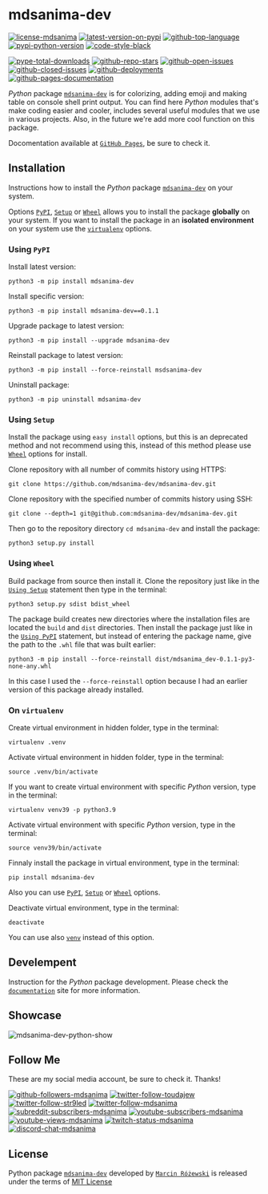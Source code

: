 # mdsanima-dev

[![license-mdsanima][badge-01]][link-01]
[![latest-version-on-pypi][badge-02]][link-02]
[![github-top-language][badge-03]][link-01]
[![pypi-python-version][badge-04]][link-02]
[![code-style-black][badge-05]][link-03]

[![pype-total-downloads][badge-pe]][link-04]
[![github-repo-stars][badge-06]][link-01]
[![github-open-issues][badge-07]][link-05]
[![github-closed-issues][badge-08]][link-06]
[![github-deployments][badge-09]][link-07]
[![github-pages-documentation][badge-10]][link-08]

<!-- start info-mdsanima-dev -->

*Python* package [`mdsanima-dev`](https://pypi.org/project/mdsanima-dev) is for
colorizing, adding emoji and making table on console shell print output.
You can find here *Python* modules that's make coding easier and cooler,
includes several useful modules that we use in various projects.
Also, in the future we're add more cool function on this package.

<!-- end info-mdsanima-dev -->

Docomentation available at [`GitHub Pages`][link-08], be sure to check it.

## Installation

<!-- start help-started -->

Instructions how to install the *Python* package
[`mdsanima-dev`](https://pypi.org/project/mdsanima-dev) on your system.

<!-- end help-started -->

<!-- start help-installation -->

Options [`PyPI`](#using-pypi), [`Setup`](#using-setup) or
[`Wheel`](#using-wheel) allows you to install the package **globally** on
your system. If you want to install the package in an **isolated environment**
on your system use the [`virtualenv`](#on-virtualenv) options.

<!-- end help-installation -->

### Using `PyPI`

<!-- start help-using-pypi -->

Install latest version:

```shell
python3 -m pip install mdsanima-dev
```

Install specific version:

```shell
python3 -m pip install mdsanima-dev==0.1.1
```

Upgrade package to latest version:

```shell
python3 -m pip install --upgrade mdsanima-dev
```

Reinstall package to latest version:

```shell
python3 -m pip install --force-reinstall msdsanima-dev
```

Uninstall package:

```shell
python3 -m pip uninstall mdsanima-dev
```

<!-- end help-using-pypi -->

### Using `Setup`

<!-- start help-using-setup -->

Install the package using `easy install` options, but this is an deprecated
method and not recommend using this, instead of this method please use
[`Wheel`](#using-wheel) options for install.

Clone repository with all number of commits history using HTTPS:

```shell
git clone https://github.com/mdsanima-dev/mdsanima-dev.git
```

Clone repository with the specified number of commits history using SSH:

```shell
git clone --depth=1 git@github.com:mdsanima-dev/mdsanima-dev.git
```

Then go to the repository directory `cd mdsanima-dev` and install the package:

```shell
python3 setup.py install
```

<!-- end help-using-setup -->

### Using `Wheel`

<!-- start help-using-wheel -->

Build package from source then install it. Clone the repository just like in
the [`Using Setup`](#using-setup) statement then type in the terminal:

```shell
python3 setup.py sdist bdist_wheel
```

The package build creates new directories where the installation files are
located the `build` and `dist` directories. Then install the package just like
in the [`Using PyPI`](#using-pypi) statement, but instead of entering the
package name, give the path to the `.whl` file that was built earlier:

```shell
python3 -m pip install --force-reinstall dist/mdsanima_dev-0.1.1-py3-none-any.whl
```

In this case I used the `--force-reinstall` option because I had an earlier
version of this package already installed.

<!-- end help-using-wheel -->

### On `virtualenv`

<!-- start help-on-virtualenv -->

Create virtual environment in hidden folder, type in the terminal:

```shell
virtualenv .venv
```

Activate virtual environment in hidden folder, type in the terminal:

```shell
source .venv/bin/activate
```

If you want to create virtual environment with specific *Python* version, type
in the terminal:

```shell
virtualenv venv39 -p python3.9
```

Activate virtual environment with specific *Python* version, type in the
terminal:

```shell
source venv39/bin/activate
```

Finnaly install the package in virtual environment, type in the terminal:

```shell
pip install mdsanima-dev
```

Also you can use [`PyPI`](#using-pypi), [`Setup`](#using-setup) or
[`Wheel`](#using-wheel) options.

Deactivate virtual environment, type in the terminal:

```shell
deactivate
```

You can use also [`venv`](https://docs.python.org/3/tutorial/venv.html) instead
of this option.

<!-- end help-on-virtualenv -->

## Develempent

Instruction for the *Python* package development. Please check the
[`documentation`][link-08] site for more information.

## Showcase

![mdsanima-dev-python-show](docs/_images/gif/mdsanima_dev_python_show.gif)

## Follow Me

These are my social media account, be sure to check it. Thanks!

[![github-followers-mdsanima][badge-11]][link-10]
[![twitter-follow-toudajew][badge-12]][link-12]
[![twitter-follow-str9led][badge-13]][link-13]
[![twitter-follow-mdsanima][badge-14]][link-14]
[![subreddit-subscribers-mdsanima][badge-15]][link-15]
[![youtube-subscribers-mdsanima][badge-16]][link-16]
[![youtube-views-mdsanima][badge-17]][link-16]
[![twitch-status-mdsanima][badge-18]][link-17]
[![discord-chat-mdsanima][badge-19]][link-09]

## License

Python package [`mdsanima-dev`][link-02] developed by
[`Marcin Różewski`][link-10] is released under the terms of
[MIT License][link-11]

[badge-pe]: https://static.pepy.tech/personalized-badge/mdsanima-dev?period=total&units=none&left_color=grey&right_color=yellowgreen&left_text=downloads
[badge-01]: https://img.shields.io/github/license/mdsanima-dev/mdsanima-dev?style=flat
[badge-02]: https://img.shields.io/pypi/v/mdsanima-dev?style=flat&logo=pypi&logoColor=lightgray
[badge-03]: https://img.shields.io/github/languages/top/mdsanima-dev/mdsanima-dev?style=flat&logo=python&logoColor=lightgray
[badge-04]: https://img.shields.io/pypi/pyversions/mdsanima-dev?style=flat&logo=python&logoColor=lightgray
[badge-05]: https://img.shields.io/badge/code%20style-black-000000.svg?logo=python&logoColor=lightgray
[badge-06]: https://img.shields.io/github/stars/mdsanima-dev/mdsanima-dev?style=flat&logo=github
[badge-07]: https://img.shields.io/github/issues-raw/mdsanima-dev/mdsanima-dev?style=flat&logo=github
[badge-08]: https://img.shields.io/github/issues-closed-raw/mdsanima-dev/mdsanima-dev?style=flat&logo=github
[badge-09]: https://img.shields.io/github/deployments/mdsanima-dev/mdsanima-dev/github-pages?style=flat&logo=github
[badge-10]: https://img.shields.io/website?url=https%3A%2F%2Fmdsanima-dev.github.io%2Fmdsanima-dev%2F?style=flat&logo=github
[badge-11]: https://img.shields.io/github/followers/mdsanima?style=social
[badge-12]: https://img.shields.io/twitter/follow/toudajew?style=social
[badge-13]: https://img.shields.io/twitter/follow/str9led?style=social
[badge-14]: https://img.shields.io/twitter/follow/mdsanima?style=social
[badge-15]: https://img.shields.io/reddit/subreddit-subscribers/mdsanima?style=social
[badge-16]: https://img.shields.io/youtube/channel/subscribers/UCB5na2BRwrnwx00LCspbG5Q?style=social
[badge-17]: https://img.shields.io/youtube/channel/views/UCB5na2BRwrnwx00LCspbG5Q?style=social
[badge-18]: https://img.shields.io/twitch/status/mdsanima?style=social
[badge-19]: https://img.shields.io/discord/621477380359454742?style=social&logo=discord

[link-01]: https://github.com/mdsanima-dev/mdsanima-dev
[link-02]: https://pypi.org/project/mdsanima-dev
[link-03]: https://github.com/psf/black
[link-04]: https://pepy.tech/project/mdsanima-dev
[link-05]: https://github.com/mdsanima-dev/mdsanima-dev/issues?q=is%3Aopen+is%3Aissue
[link-06]: https://github.com/mdsanima-dev/mdsanima-dev/issues?q=is%3Aissue+is%3Aclosed
[link-07]: https://github.com/mdsanima-dev/mdsanima-dev/deployments/activity_log?environment=github-pages
[link-08]: https://mdsanima-dev.github.io/mdsanima-dev/
[link-09]: https://discord.gg/c3m7pTF
[link-10]: https://github.com/mdsanima
[link-11]: https://github.com/mdsanima-dev/mdsanima-dev/blob/master/LICENSE
[link-12]: https://twitter.com/intent/follow?toudajew&screen_name=toudajew
[link-13]: https://twitter.com/intent/follow?str9led&screen_name=str9led
[link-14]: https://twitter.com/intent/follow?mdsanima&screen_name=mdsanima
[link-15]: https://reddit.com/r/mdsanima/
[link-16]: https://youtube.com/mdsanima?sub_confirmation=1
[link-17]: https://twitch.tv/mdsanima/
